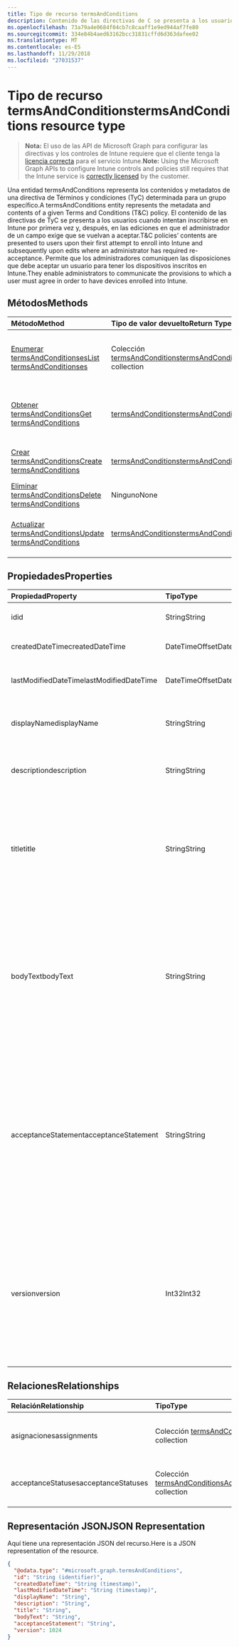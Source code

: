 ```yaml
---
title: Tipo de recurso termsAndConditions
description: Contenido de las directivas de C se presenta a los usuarios tras su primer intento de inscribirse en Intune y posteriormente en ediciones donde un administrador necesario re aceptación. Permite que los administradores comuniquen las disposiciones que debe aceptar un usuario para tener los dispositivos inscritos en Intune.
ms.openlocfilehash: 73a79a4e0684f04cb7c8caaff1e9ed944af7fe80
ms.sourcegitcommit: 334e84b4aed63162bcc31831cffd6d363dafee02
ms.translationtype: MT
ms.contentlocale: es-ES
ms.lasthandoff: 11/29/2018
ms.locfileid: "27031537"
---
```

# <a name="termsandconditions-resource-type"></a><span data-ttu-id="cb4bf-104">Tipo de recurso termsAndConditions</span><span class="sxs-lookup"><span data-stu-id="cb4bf-104">termsAndConditions resource type</span></span>

> <span data-ttu-id="cb4bf-105">**Nota:** El uso de las API de Microsoft Graph para configurar las directivas y los controles de Intune requiere que el cliente tenga la [licencia correcta](https://go.microsoft.com/fwlink/?linkid=839381) para el servicio Intune.</span><span class="sxs-lookup"><span data-stu-id="cb4bf-105">**Note:** Using the Microsoft Graph APIs to configure Intune controls and policies still requires that the Intune service is [correctly licensed](https://go.microsoft.com/fwlink/?linkid=839381) by the customer.</span></span>

<span data-ttu-id="cb4bf-106">Una entidad termsAndConditions representa los contenidos y metadatos de una directiva de Términos y condiciones (TyC) determinada para un grupo específico.</span><span class="sxs-lookup"><span data-stu-id="cb4bf-106">A termsAndConditions entity represents the metadata and contents of a given Terms and Conditions (T&C) policy.</span></span> <span data-ttu-id="cb4bf-107">El contenido de las directivas de TyC se presenta a los usuarios cuando intentan inscribirse en Intune por primera vez y, después, en las ediciones en que el administrador de un campo exige que se vuelvan a aceptar.</span><span class="sxs-lookup"><span data-stu-id="cb4bf-107">T&C policies’ contents are presented to users upon their first attempt to enroll into Intune and subsequently upon edits where an administrator has required re-acceptance.</span></span> <span data-ttu-id="cb4bf-108">Permite que los administradores comuniquen las disposiciones que debe aceptar un usuario para tener los dispositivos inscritos en Intune.</span><span class="sxs-lookup"><span data-stu-id="cb4bf-108">They enable administrators to communicate the provisions to which a user must agree in order to have devices enrolled into Intune.</span></span>
## <a name="methods"></a><span data-ttu-id="cb4bf-109">Métodos</span><span class="sxs-lookup"><span data-stu-id="cb4bf-109">Methods</span></span>
|<span data-ttu-id="cb4bf-110">Método</span><span class="sxs-lookup"><span data-stu-id="cb4bf-110">Method</span></span>|<span data-ttu-id="cb4bf-111">Tipo de valor devuelto</span><span class="sxs-lookup"><span data-stu-id="cb4bf-111">Return Type</span></span>|<span data-ttu-id="cb4bf-112">Descripción</span><span class="sxs-lookup"><span data-stu-id="cb4bf-112">Description</span></span>|
|:---|:---|:---|
|[<span data-ttu-id="cb4bf-113">Enumerar termsAndConditionses</span><span class="sxs-lookup"><span data-stu-id="cb4bf-113">List termsAndConditionses</span></span>](../api/intune-companyterms-termsandconditions-list.md)|<span data-ttu-id="cb4bf-114">Colección [termsAndConditions](../resources/intune-companyterms-termsandconditions.md)</span><span class="sxs-lookup"><span data-stu-id="cb4bf-114">[termsAndConditions](../resources/intune-companyterms-termsandconditions.md) collection</span></span>|<span data-ttu-id="cb4bf-115">Enumere las propiedades y las relaciones de los objetos [termsAndConditions](../resources/intune-companyterms-termsandconditions.md).</span><span class="sxs-lookup"><span data-stu-id="cb4bf-115">List properties and relationships of the [termsAndConditions](../resources/intune-companyterms-termsandconditions.md) objects.</span></span>|
|[<span data-ttu-id="cb4bf-116">Obtener termsAndConditions</span><span class="sxs-lookup"><span data-stu-id="cb4bf-116">Get termsAndConditions</span></span>](../api/intune-companyterms-termsandconditions-get.md)|[<span data-ttu-id="cb4bf-117">termsAndConditions</span><span class="sxs-lookup"><span data-stu-id="cb4bf-117">termsAndConditions</span></span>](../resources/intune-companyterms-termsandconditions.md)|<span data-ttu-id="cb4bf-118">Lea las propiedades y las relaciones del objeto [termsAndConditions](../resources/intune-companyterms-termsandconditions.md).</span><span class="sxs-lookup"><span data-stu-id="cb4bf-118">Read properties and relationships of the [termsAndConditions](../resources/intune-companyterms-termsandconditions.md) object.</span></span>|
|[<span data-ttu-id="cb4bf-119">Crear termsAndConditions</span><span class="sxs-lookup"><span data-stu-id="cb4bf-119">Create termsAndConditions</span></span>](../api/intune-companyterms-termsandconditions-create.md)|[<span data-ttu-id="cb4bf-120">termsAndConditions</span><span class="sxs-lookup"><span data-stu-id="cb4bf-120">termsAndConditions</span></span>](../resources/intune-companyterms-termsandconditions.md)|<span data-ttu-id="cb4bf-121">Cree un objeto [termsAndConditions](../resources/intune-companyterms-termsandconditions.md).</span><span class="sxs-lookup"><span data-stu-id="cb4bf-121">Create a new [termsAndConditions](../resources/intune-companyterms-termsandconditions.md) object.</span></span>|
|[<span data-ttu-id="cb4bf-122">Eliminar termsAndConditions</span><span class="sxs-lookup"><span data-stu-id="cb4bf-122">Delete termsAndConditions</span></span>](../api/intune-companyterms-termsandconditions-delete.md)|<span data-ttu-id="cb4bf-123">Ninguno</span><span class="sxs-lookup"><span data-stu-id="cb4bf-123">None</span></span>|<span data-ttu-id="cb4bf-124">Elimina un [termsAndConditions](../resources/intune-companyterms-termsandconditions.md).</span><span class="sxs-lookup"><span data-stu-id="cb4bf-124">Deletes a [termsAndConditions](../resources/intune-companyterms-termsandconditions.md).</span></span>|
|[<span data-ttu-id="cb4bf-125">Actualizar termsAndConditions</span><span class="sxs-lookup"><span data-stu-id="cb4bf-125">Update termsAndConditions</span></span>](../api/intune-companyterms-termsandconditions-update.md)|[<span data-ttu-id="cb4bf-126">termsAndConditions</span><span class="sxs-lookup"><span data-stu-id="cb4bf-126">termsAndConditions</span></span>](../resources/intune-companyterms-termsandconditions.md)|<span data-ttu-id="cb4bf-127">Actualice las propiedades de un objeto [termsAndConditions](../resources/intune-companyterms-termsandconditions.md).</span><span class="sxs-lookup"><span data-stu-id="cb4bf-127">Update the properties of a [termsAndConditions](../resources/intune-companyterms-termsandconditions.md) object.</span></span>|

## <a name="properties"></a><span data-ttu-id="cb4bf-128">Propiedades</span><span class="sxs-lookup"><span data-stu-id="cb4bf-128">Properties</span></span>
|<span data-ttu-id="cb4bf-129">Propiedad</span><span class="sxs-lookup"><span data-stu-id="cb4bf-129">Property</span></span>|<span data-ttu-id="cb4bf-130">Tipo</span><span class="sxs-lookup"><span data-stu-id="cb4bf-130">Type</span></span>|<span data-ttu-id="cb4bf-131">Descripción</span><span class="sxs-lookup"><span data-stu-id="cb4bf-131">Description</span></span>|
|:---|:---|:---|
|<span data-ttu-id="cb4bf-132">id</span><span class="sxs-lookup"><span data-stu-id="cb4bf-132">id</span></span>|<span data-ttu-id="cb4bf-133">String</span><span class="sxs-lookup"><span data-stu-id="cb4bf-133">String</span></span>|<span data-ttu-id="cb4bf-134">Identificador único de la directiva de TyC.</span><span class="sxs-lookup"><span data-stu-id="cb4bf-134">Unique identifier of the T&C policy.</span></span>|
|<span data-ttu-id="cb4bf-135">createdDateTime</span><span class="sxs-lookup"><span data-stu-id="cb4bf-135">createdDateTime</span></span>|<span data-ttu-id="cb4bf-136">DateTimeOffset</span><span class="sxs-lookup"><span data-stu-id="cb4bf-136">DateTimeOffset</span></span>|<span data-ttu-id="cb4bf-137">Fecha y hora en la que se creó el objeto.</span><span class="sxs-lookup"><span data-stu-id="cb4bf-137">DateTime the object was created.</span></span>|
|<span data-ttu-id="cb4bf-138">lastModifiedDateTime</span><span class="sxs-lookup"><span data-stu-id="cb4bf-138">lastModifiedDateTime</span></span>|<span data-ttu-id="cb4bf-139">DateTimeOffset</span><span class="sxs-lookup"><span data-stu-id="cb4bf-139">DateTimeOffset</span></span>|<span data-ttu-id="cb4bf-140">Fecha y hora en la que se modificó el objeto por última vez.</span><span class="sxs-lookup"><span data-stu-id="cb4bf-140">DateTime the object was last modified.</span></span>|
|<span data-ttu-id="cb4bf-141">displayName</span><span class="sxs-lookup"><span data-stu-id="cb4bf-141">displayName</span></span>|<span data-ttu-id="cb4bf-142">String</span><span class="sxs-lookup"><span data-stu-id="cb4bf-142">String</span></span>|<span data-ttu-id="cb4bf-143">Nombre proporcionado por el administrador de la directiva de TyC.</span><span class="sxs-lookup"><span data-stu-id="cb4bf-143">Administrator-supplied name for the T&C policy.</span></span> |
|<span data-ttu-id="cb4bf-144">description</span><span class="sxs-lookup"><span data-stu-id="cb4bf-144">description</span></span>|<span data-ttu-id="cb4bf-145">String</span><span class="sxs-lookup"><span data-stu-id="cb4bf-145">String</span></span>|<span data-ttu-id="cb4bf-146">Descripción de la directiva de TyC proporcionada por el administrador.</span><span class="sxs-lookup"><span data-stu-id="cb4bf-146">Administrator-supplied description of the T&C policy.</span></span>|
|<span data-ttu-id="cb4bf-147">title</span><span class="sxs-lookup"><span data-stu-id="cb4bf-147">title</span></span>|<span data-ttu-id="cb4bf-148">String</span><span class="sxs-lookup"><span data-stu-id="cb4bf-148">String</span></span>|<span data-ttu-id="cb4bf-149">Título de los términos y condiciones proporcionado por el administrador.</span><span class="sxs-lookup"><span data-stu-id="cb4bf-149">Administrator-supplied title of the terms and conditions.</span></span> <span data-ttu-id="cb4bf-150">Se muestra a los usuarios cuando se les solicita que acepten la directiva de TyC.</span><span class="sxs-lookup"><span data-stu-id="cb4bf-150">This is shown to the user on prompts to accept the T&C policy.</span></span>|
|<span data-ttu-id="cb4bf-151">bodyText</span><span class="sxs-lookup"><span data-stu-id="cb4bf-151">bodyText</span></span>|<span data-ttu-id="cb4bf-152">String</span><span class="sxs-lookup"><span data-stu-id="cb4bf-152">String</span></span>|<span data-ttu-id="cb4bf-153">Texto de cuerpo de los términos y condiciones proporcionado por el administrador, normalmente los propios términos.</span><span class="sxs-lookup"><span data-stu-id="cb4bf-153">Administrator-supplied body text of the terms and conditions, typically the terms themselves.</span></span> <span data-ttu-id="cb4bf-154">Se muestra a los usuarios cuando se les solicita que acepten la directiva de TyC.</span><span class="sxs-lookup"><span data-stu-id="cb4bf-154">This is shown to the user on prompts to accept the T&C policy.</span></span>|
|<span data-ttu-id="cb4bf-155">acceptanceStatement</span><span class="sxs-lookup"><span data-stu-id="cb4bf-155">acceptanceStatement</span></span>|<span data-ttu-id="cb4bf-156">String</span><span class="sxs-lookup"><span data-stu-id="cb4bf-156">String</span></span>|<span data-ttu-id="cb4bf-157">Explicación de los términos y condiciones proporcionada por el administrador, normalmente describe lo que implica aceptar los términos y condiciones de la directiva de TyC.</span><span class="sxs-lookup"><span data-stu-id="cb4bf-157">Administrator-supplied explanation of the terms and conditions, typically describing what it means to accept the terms and conditions set out in the T&C policy.</span></span> <span data-ttu-id="cb4bf-158">Se muestra a los usuarios cuando se les solicita que acepten la directiva de TyC.</span><span class="sxs-lookup"><span data-stu-id="cb4bf-158">This is shown to the user on prompts to accept the T&C policy.</span></span>|
|<span data-ttu-id="cb4bf-159">version</span><span class="sxs-lookup"><span data-stu-id="cb4bf-159">version</span></span>|<span data-ttu-id="cb4bf-160">Int32</span><span class="sxs-lookup"><span data-stu-id="cb4bf-160">Int32</span></span>|<span data-ttu-id="cb4bf-161">Entero que indica la versión actual de los términos.</span><span class="sxs-lookup"><span data-stu-id="cb4bf-161">Integer indicating the current version of the terms.</span></span> <span data-ttu-id="cb4bf-162">Aumenta cuando un administrador realiza un cambio en los términos y quiere que los usuarios tengan que volver a aceptar la directiva de TyC modificada.</span><span class="sxs-lookup"><span data-stu-id="cb4bf-162">Incremented when an administrator makes a change to the terms and wishes to require users to re-accept the modified T&C policy.</span></span>|

## <a name="relationships"></a><span data-ttu-id="cb4bf-163">Relaciones</span><span class="sxs-lookup"><span data-stu-id="cb4bf-163">Relationships</span></span>
|<span data-ttu-id="cb4bf-164">Relación</span><span class="sxs-lookup"><span data-stu-id="cb4bf-164">Relationship</span></span>|<span data-ttu-id="cb4bf-165">Tipo</span><span class="sxs-lookup"><span data-stu-id="cb4bf-165">Type</span></span>|<span data-ttu-id="cb4bf-166">Descripción</span><span class="sxs-lookup"><span data-stu-id="cb4bf-166">Description</span></span>|
|:---|:---|:---|
|<span data-ttu-id="cb4bf-167">asignaciones</span><span class="sxs-lookup"><span data-stu-id="cb4bf-167">assignments</span></span>|<span data-ttu-id="cb4bf-168">Colección [termsAndConditionsAssignment](../resources/intune-companyterms-termsandconditionsassignment.md)</span><span class="sxs-lookup"><span data-stu-id="cb4bf-168">[termsAndConditionsAssignment](../resources/intune-companyterms-termsandconditionsassignment.md) collection</span></span>|<span data-ttu-id="cb4bf-169">La lista de asignaciones para esta directiva de TyC.</span><span class="sxs-lookup"><span data-stu-id="cb4bf-169">The list of assignments for this T&C policy.</span></span>|
|<span data-ttu-id="cb4bf-170">acceptanceStatuses</span><span class="sxs-lookup"><span data-stu-id="cb4bf-170">acceptanceStatuses</span></span>|<span data-ttu-id="cb4bf-171">Colección [termsAndConditionsAcceptanceStatus](../resources/intune-companyterms-termsandconditionsacceptancestatus.md)</span><span class="sxs-lookup"><span data-stu-id="cb4bf-171">[termsAndConditionsAcceptanceStatus](../resources/intune-companyterms-termsandconditionsacceptancestatus.md) collection</span></span>|<span data-ttu-id="cb4bf-172">La lista de estados de aceptación para esta directiva de TyC.</span><span class="sxs-lookup"><span data-stu-id="cb4bf-172">The list of acceptance statuses for this T&C policy.</span></span>|

## <a name="json-representation"></a><span data-ttu-id="cb4bf-173">Representación JSON</span><span class="sxs-lookup"><span data-stu-id="cb4bf-173">JSON Representation</span></span>
<span data-ttu-id="cb4bf-174">Aquí tiene una representación JSON del recurso.</span><span class="sxs-lookup"><span data-stu-id="cb4bf-174">Here is a JSON representation of the resource.</span></span>
<!-- {
  "blockType": "resource",
  "keyProperty": "id",
  "@odata.type": "microsoft.graph.termsAndConditions"
}
-->
``` json
{
  "@odata.type": "#microsoft.graph.termsAndConditions",
  "id": "String (identifier)",
  "createdDateTime": "String (timestamp)",
  "lastModifiedDateTime": "String (timestamp)",
  "displayName": "String",
  "description": "String",
  "title": "String",
  "bodyText": "String",
  "acceptanceStatement": "String",
  "version": 1024
}
```



